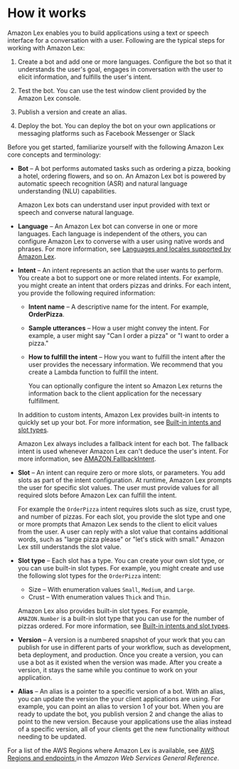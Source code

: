 # How it works<a name="how-it-works"></a>

Amazon Lex enables you to build applications using a text or speech interface for a conversation with a user\. Following are the typical steps for working with Amazon Lex:

1. Create a bot and add one or more languages\. Configure the bot so that it understands the user's goal, engages in conversation with the user to elicit information, and fulfills the user's intent\.

1. Test the bot\. You can use the test window client provided by the Amazon Lex console\.

1. Publish a version and create an alias\.

1. Deploy the bot\. You can deploy the bot on your own applications or messaging platforms such as Facebook Messenger or Slack

Before you get started, familiarize yourself with the following Amazon Lex core concepts and terminology:
+ **Bot** – A bot performs automated tasks such as ordering a pizza, booking a hotel, ordering flowers, and so on\. An Amazon Lex bot is powered by automatic speech recognition \(ASR\) and natural language understanding \(NLU\) capabilities\.

  Amazon Lex bots can understand user input provided with text or speech and converse natural language\.
+ **Language** – An Amazon Lex bot can converse in one or more languages\. Each language is independent of the others, you can configure Amazon Lex to converse with a user using native words and phrases\. For more information, see [Languages and locales supported by Amazon Lex](how-languages.md)\.
+ **Intent** – An intent represents an action that the user wants to perform\. You create a bot to support one or more related intents\. For example, you might create an intent that orders pizzas and drinks\. For each intent, you provide the following required information:
  + **Intent name** – A descriptive name for the intent\. For example, **OrderPizza**\.
  + **Sample utterances** – How a user might convey the intent\. For example, a user might say "Can I order a pizza" or "I want to order a pizza\."
  + **How to fulfill the intent** – How you want to fulfill the intent after the user provides the necessary information\. We recommend that you create a Lambda function to fulfill the intent\.

    You can optionally configure the intent so Amazon Lex returns the information back to the client application for the necessary fulfillment\.

  In addition to custom intents, Amazon Lex provides built\-in intents to quickly set up your bot\. For more information, see [Built\-in intents and slot types](built-in.md)\.

  Amazon Lex always includes a fallback intent for each bot\. The fallback intent is used whenever Amazon Lex can't deduce the user's intent\. For more information, see [AMAZON\.FallbackIntent](built-in-intent-fallback.md)\.
+ **Slot** – An intent can require zero or more slots, or parameters\. You add slots as part of the intent configuration\. At runtime, Amazon Lex prompts the user for specific slot values\. The user must provide values for all required slots before Amazon Lex can fulfill the intent\.

  For example the `OrderPizza` intent requires slots such as size, crust type, and number of pizzas\. For each slot, you provide the slot type and one or more prompts that Amazon Lex sends to the client to elicit values from the user\. A user can reply with a slot value that contains additional words, such as "large pizza please" or "let's stick with small\." Amazon Lex still understands the slot value\.
+ **Slot type** – Each slot has a type\. You can create your own slot type, or you can use built\-in slot types\. For example, you might create and use the following slot types for the `OrderPizza` intent:
  + Size – With enumeration values `Small`, `Medium`, and `Large`\.
  + Crust – With enumeration values `Thick` and `Thin`\.

  Amazon Lex also provides built\-in slot types\. For example, `AMAZON.Number` is a built\-in slot type that you can use for the number of pizzas ordered\. For more information, see [Built\-in intents and slot types](built-in.md)\.
+ **Version** – A version is a numbered snapshot of your work that you can publish for use in different parts of your workflow, such as development, beta deployment, and production\. Once you create a version, you can use a bot as it existed when the version was made\. After you create a version, it stays the same while you continue to work on your application\.
+ **Alias** – An alias is a pointer to a specific version of a bot\. With an alias, you can update the version the your client applications are using\. For example, you can point an alias to version 1 of your bot\. When you are ready to update the bot, you publish version 2 and change the alias to point to the new version\. Because your applications use the alias instead of a specific version, all of your clients get the new functionality without needing to be updated\.

For a list of the AWS Regions where Amazon Lex is available, see [ AWS Regions and endpoints ](https://docs.aws.amazon.com/latest/gr/rande.html#lex_region) in the *Amazon Web Services General Reference*\.